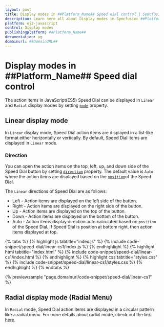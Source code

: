 ```yaml
---
layout: post
title: Display modes in ##Platform_Name## Speed dial control | Syncfusion
description: Learn here all about Display modes in Syncfusion ##Platform_Name## Speed dial control of Syncfusion Essential JS 2 and more.
platform: ej2-javascript
control: Display modes 
publishingplatform: ##Platform_Name##
documentation: ug
domainurl: ##DomainURL##
---
```


# Display modes in ##Platform_Name## Speed dial control

The action items in JavaScript(ES5) Speed Dial can be displayed in `Linear` and `Radial` display modes by setting [`mode`](../api/speed-dial#mode) property.

## Linear display mode

In `Linear` display mode, Speed Dial action items are displayed in a list-like format either horizontally or vertically. By default, Speed Dial items are displayed in `Linear` mode.

### Direction

You can open the action items on the top, left, up, and down side of the Speed Dial button by setting [`direction`](../api/speed-dial#direction) property. The default value is `Auto` where the action items are displayed based on the [`position`](../api/speed-dial#position)of the Speed Dial.

The `Linear` directions of Speed Dial are as follows:

* Left - Action items are displayed on the left side of the button.
* Right - Action items are displayed on the right side of the button.
* Up - Action items are displayed on the top of the button.
* Down - Action items are displayed on the bottom of the button.
* Auto - Action items display direction auto calculated based on `position` of the Speed Dial. If Speed Dial is position at bottom right, then action items displayed at top.

{% tabs %}
{% highlight js tabtitle="index.js" %}
{% include code-snippet/speed-dial/linear-cs1/index.js %}
{% endhighlight %}
{% highlight html tabtitle="index.html" %}
{% include code-snippet/speed-dial/linear-cs1/index.html %}
{% endhighlight %}
{% highlight css tabtitle="styles.css" %}
{% include code-snippet/speed-dial/linear-cs1/styles.css %}
{% endhighlight %}
{% endtabs %}
        
{% previewsample "page.domainurl/code-snippet/speed-dial/linear-cs1" %}

## Radial display mode (Radial Menu)

In `Radial` mode, Speed Dial action items are displayed in a circular pattern like a radial menu. For more details about radial mode, check out the link [here](https://ej2.syncfusion.com/javascript/documentation/speed-dial/radial-menu/).
